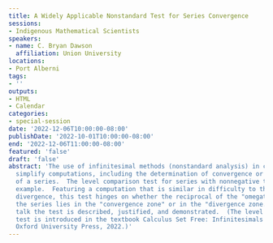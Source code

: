 ```yaml
---
title: A Widely Applicable Nonstandard Test for Series Convergence
sessions:
- Indigenous Mathematical Scientists
speakers:
- name: C. Bryan Dawson
  affiliation: Union University
locations:
- Port Alberni
tags:
- ''
outputs:
- HTML
- Calendar
categories:
- special-session
date: '2022-12-06T10:00:00-08:00'
publishDate: '2022-10-01T10:00:00-08:00'
end: '2022-12-06T11:00:00-08:00'
featured: 'false'
draft: 'false'
abstract: 'The use of infinitesimal methods (nonstandard analysis) in calculus can
  simplify computations, including the determination of convergence or divergence
  of a series.  The level comparison test for series with nonnegative terms is an
  example.  Featuring a computation that is similar in difficulty to the test for
  divergence, this test hinges on whether the reciprocal of the "omegath" term of
  the series lies in the "convergence zone" or in the "divergence zone."  In this
  talk the test is described, justified, and demonstrated.  (The level comparison
  test is introduced in the textbook Calculus Set Free: Infinitesimals to the Rescue,
  Oxford University Press, 2022.)'
---
```

